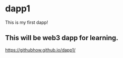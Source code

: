 # dapp1
This is my first dapp!
## This will be web3 dapp for learning.
https://githubhow.github.io/dapp1/